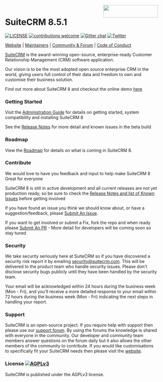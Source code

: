 <a href="https://suitecrm.com">
  <img width="180px" height="41px" src="https://suitecrm.com/wp-content/uploads/2017/12/logo.png" align="right" />
</a>

# SuiteCRM 8.5.1

[![LICENSE](https://img.shields.io/github/license/suitecrm/suitecrm.svg)](https://github.com/salesagility/suitecrm/blob/hotfix/LICENSE.txt)
[![contributions welcome](https://img.shields.io/badge/contributions-welcome-brightgreen.svg?style=flat)](https://github.com/salesagility/SuiteCRM-Core/issues)
[![Gitter chat](https://badges.gitter.im/gitterHQ/gitter.png)](https://gitter.im/suitecrm/Lobby)
[![Twitter](https://img.shields.io/twitter/follow/suitecrm.svg?style=social&label=Follow)](https://twitter.com/intent/follow?screen_name=suitecrm)

[Website](https://suitecrm.com) | 
[Maintainers](https://salesagility.com) |
[Community & Forum](https://suitecrm.com/suitecrm/forum) |
[Code of Conduct](https://docs.suitecrm.com/community/code-of-conduct/)

[SuiteCRM](https://suitecrm.com) is the award-winning open-source, enterprise-ready Customer Relationship Management (CRM) software application.

Our vision is to be the most adopted open source enterprise CRM in the world, giving users full control of their data and freedom to own and customise their business solution.

Find out more about SuiteCRM 8 and checkout the online demo [here](https://suitecrm.com/suitecrm8/)

### Getting Started ###

Visit the [Administration Guide](https://docs.suitecrm.com/8.x/admin/) for details on getting started, system compatibility and installing SuiteCRM 8

See the [Release Notes](https://docs.suitecrm.com/8.x/admin/releases/) for more detail and known issues in the beta build


### Roadmap ###

View the [Roadmap](https://suitecrm.com/suitecrm-roadmap/) for details on what is coming in SuiteCRM 8.


### Contribute ###

We would love to have you feedback and input to help make SuiteCRM 8 Great for everyone

SuiteCRM 8 is still in active development and all current releases are not yet production ready, so be sure to check the [Release Notes and list of Known Issues](https://docs.suitecrm.com/8.x/admin/releases/) before getting involved

If you have found an issue you think we should know about, or have a suggestion/feedback, please [Submit An Issue](https://github.com/salesagility/SuiteCRM-Core/issues).

If you want to get involved or submit a Fix, fork the repo and when ready please [Submit An PR](https://github.com/salesagility/SuiteCRM-Core/pulls) - More detail for developers will be coming soon so stay tuned

### Security ###

We take security seriously here at SuiteCRM so if you have discovered a security risk report it by
emailing [security@suitecrm.com](mailto:security@suitecrm.com). This will be delivered to the product team who handle security issues.
Please don't disclose security bugs publicly until they have been handled by the security team.

Your email will be acknowledged within 24 hours during the business week (Mon - Fri), and you’ll receive a more
detailed response to your email within 72 hours during the business week (Mon - Fri) indicating the next steps in
handling your report.


### Support ###

SuiteCRM is an open-source project. If you require help with support then please use our [support forum](https://suitecrm.com/suitecrm/forum/). By using the forums the knowledge is shared with everyone in the community. Our developer and community team members answer questions on the forum daily but it also allows the other members of the community to contribute. If you would like customisations to specifically fit your SuiteCRM needs then please visit the [website](https://suitecrm.com/).

### License [![AGPLv3](https://img.shields.io/github/license/suitecrm/suitecrm.svg)](./LICENSE.txt)

SuiteCRM is published under the AGPLv3 license.



